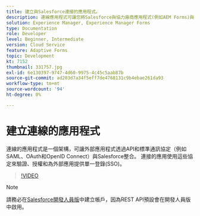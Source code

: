 ```yaml
---
title: 建立與Salesforce連接的應用程式。
description: 連線應用程式可讓您將Salesforce與協力廠商應用程式(例如AEM Forms)與Salesforce整合。
solution: Experience Manager, Experience Manager Forms
type: Documentation
role: Developer
level: Beginner, Intermediate
version: Cloud Service
feature: Adaptive Forms
topic: Development
kt: 7152
thumbnail: 331757.jpg
exl-id: 6e130397-9747-4d60-9975-4c45c5aab87b
source-git-commit: ad203d7a34f5eff7de4768131c9b4ebae261da93
workflow-type: tm+mt
source-wordcount: '94'
ht-degree: 0%

---
```


# 建立連線的應用程式

連線的應用程式是一個架構，可讓外部應用程式透過API和標準通訊協定（例如SAML、OAuth和OpenID Connect）與Salesforce整合。 連接的應用使用這些協定來驗證、授權和為外部應用提供單一登錄(SSO)。

>[!VIDEO](https://video.tv.adobe.com/v/331757?quality=12&learn=on)

>[!NOTE]
>請務必在[Salesforce開發人員版](https://developer.salesforce.com/signup)中建立帳戶，因為REST API預設會在開發人員版中啟用。
